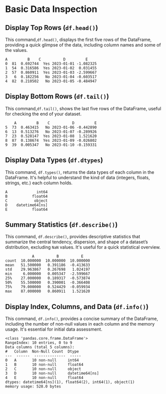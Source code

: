  
# Basic Data Inspection

## Display Top Rows (`df.head()`)

This command,`df.head()`, displays the first five rows of the DataFrame, providing a quick glimpse of the data, including column names and some of the values.

```plaintext
A         B    C          D         E
0  81  0.692744  Yes 2023-01-01 -1.082325
1  54  0.316586  Yes 2023-01-02  0.031455
2  57  0.860911  Yes 2023-01-03 -2.599667
3   6  0.182256   No 2023-01-04 -0.603517
4  82  0.210502   No 2023-01-05 -0.484947
```

## Display Bottom Rows (`df.tail()`)

This command,`df.tail()`, shows the last five rows of the DataFrame, useful for checking the end of your dataset.

```plaintext
    A         B    C          D         E
5  73  0.463415   No 2023-01-06 -0.442890
6  13  0.513276   No 2023-01-07 -0.289926
7  23  0.528147  Yes 2023-01-08  1.521620
8  87  0.138674  Yes 2023-01-09 -0.026802
9  39  0.005347   No 2023-01-10 -0.159331
```

## Display Data Types (`df.dtypes`)

This command, `df.types()`, returns the data types of each column in the DataFrame. It's helpful to understand the kind of data (integers, floats, strings, etc.) each column holds.

```plaintext
A             int64
B           float64
C            object
D    datetime64[ns]
E           float64
```

## Summary Statistics (`df.describe()`)

This command, `df.describe()`, provides descriptive statistics that summarize the central tendency, dispersion, and shape of a dataset’s distribution, excluding `NaN` values. It's useful for a quick statistical overview.

```plaintext
            A          B          E
count  10.000000  10.000000  10.000000
mean   51.500000   0.391186  -0.413633
std    29.963867   0.267698   1.024197
min     6.000000   0.005347  -2.599667
25%    27.000000   0.189317  -0.573874
50%    55.500000   0.390001  -0.366408
75%    79.000000   0.524429  -0.059934
max    87.000000   0.860911   1.521620
```

## Display Index, Columns, and Data (`df.info()`)

This command, `df.info()`, provides a concise summary of the DataFrame, including the number of non-null values in each column and the memory usage. It's essential for initial data assessment.

```plaintext
<class 'pandas.core.frame.DataFrame'>
RangeIndex: 10 entries, 0 to 9
Data columns (total 5 columns):
#   Column  Non-Null Count  Dtype
---  ------  --------------  -----
0   A       10 non-null     int64
1   B       10 non-null     float64
2   C       10 non-null     object
3   D       10 non-null     datetime64[ns]
4   E       10 non-null     float64
dtypes: datetime64[ns](1), float64(2), int64(1), object(1)
memory usage: 528.0 bytes
```

